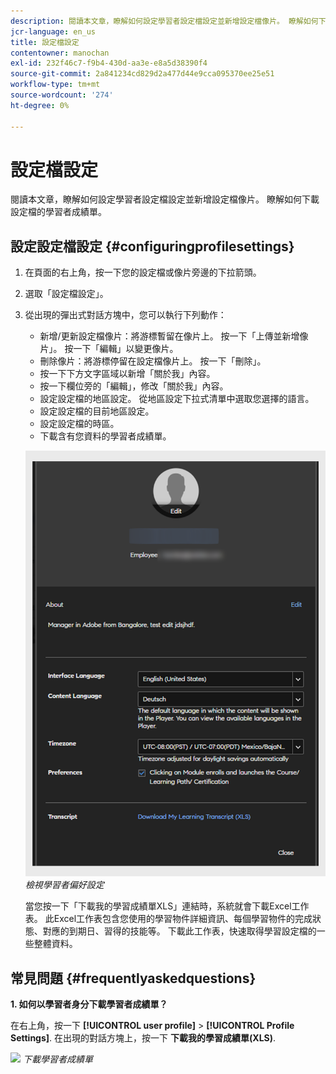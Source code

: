```yaml
---
description: 閱讀本文章，瞭解如何設定學習者設定檔設定並新增設定檔像片。 瞭解如何下載設定檔的學習者成績單。
jcr-language: en_us
title: 設定檔設定
contentowner: manochan
exl-id: 232f46c7-f9b4-430d-aa3e-e8a5d38390f4
source-git-commit: 2a841234cd829d2a477d44e9cca095370ee25e51
workflow-type: tm+mt
source-wordcount: '274'
ht-degree: 0%

---
```


# 設定檔設定

閱讀本文章，瞭解如何設定學習者設定檔設定並新增設定檔像片。 瞭解如何下載設定檔的學習者成績單。

## 設定設定檔設定 {#configuringprofilesettings}

1. 在頁面的右上角，按一下您的設定檔或像片旁邊的下拉箭頭。
1. 選取「設定檔設定」。
1. 從出現的彈出式對話方塊中，您可以執行下列動作：

   * 新增/更新設定檔像片：將游標暫留在像片上。 按一下「上傳並新增像片」。 按一下「編輯」以變更像片。
   * 刪除像片：將游標停留在設定檔像片上。 按一下「刪除」。
   * 按一下下方文字區域以新增「關於我」內容。
   * 按一下欄位旁的「編輯」，修改「關於我」內容。
   * 設定設定檔的地區設定。 從地區設定下拉式清單中選取您選擇的語言。
   * 設定設定檔的目前地區設定。
   * 設定設定檔的時區。
   * 下載含有您資料的學習者成績單。

   ![](assets/learner-preferences.png)
   *檢視學習者偏好設定*

   當您按一下「下載我的學習成績單XLS」連結時，系統就會下載Excel工作表。 此Excel工作表包含您使用的學習物件詳細資訊、每個學習物件的完成狀態、對應的到期日、習得的技能等。 下載此工作表，快速取得學習設定檔的一些整體資料。

## 常見問題 {#frequentlyaskedquestions}

**1. 如何以學習者身分下載學習者成績單？**

在右上角，按一下 **[!UICONTROL user profile]** > **[!UICONTROL Profile Settings]**. 在出現的對話方塊上，按一下 **下載我的學習成績單(XLS)**.

![](assets/dowload-lt.png)
*下載學習者成績單*

